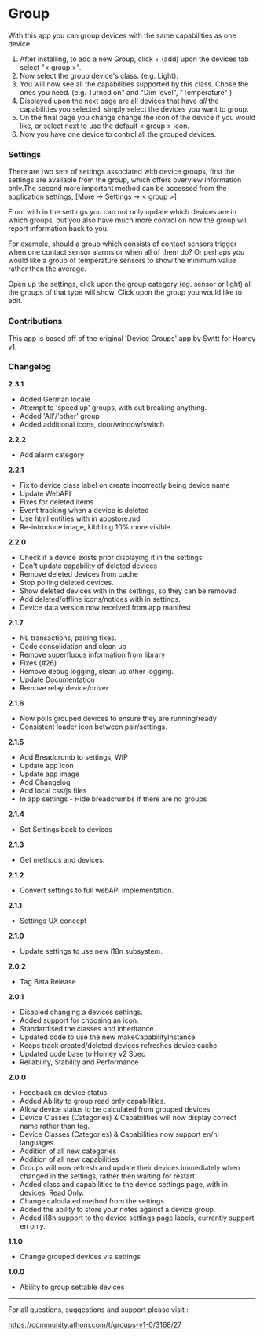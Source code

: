 
# Group

With this app you can group devices with the same capabilities as one device.

1. After installing, to add a new Group, click  + (add) upon the devices tab select "&lt; group &gt;".
2. Now select the group device's class. (e.g. Light).
3. You will now see all the capabilities supported by this class. Chose the ones you need. (e.g. Turned on" and "Dim level", "Temperature" ).
4. Displayed upon the next page are all devices that have *all* the capabilities you selected, simply select the devices you want to group.
5. On the final page you change change the icon of the device if you would like, or select next to use the default &lt; group &gt; icon.
6. Now you have one device to control all the grouped devices.

### Settings

There are two sets of settings associated with device groups, first the settings are available from the group, which offers overview information only.The second more important method can be accessed from the application settings, [More -> Settings -> &lt; group &gt;]

From with in the settings you can not only update which devices are in which groups, but you also have much more control on how the group will report information back to you.

For example, should a group which consists of contact sensors trigger when one contact sensor alarms or when all of them do? Or perhaps you would like a group of temperature sensors to show the minimum value rather then the average.

Open up the settings, click upon the group category (eg. sensor or light) all the groups of that type will show. Click upon the group you would like to edit.

### Contributions

This app is based off of the original 'Device Groups' app by Swttt for Homey v1.

### Changelog


**2.3.1**
- Added German locale
- Attempt to 'speed up' groups, with out breaking anything.
- Added 'All'/'other' group
- Added additional icons, door/window/switch

**2.2.2**
- Add alarm category

**2.2.1**
- Fix to device class label on create incorrectly being device.name
- Update WebAPI
- Fixes for deleted items
- Event tracking when a device is deleted
- Use html entities with in appstore.md
- Re-introduce image, kibbling 10% more visible.

**2.2.0**
- Check if a device exists prior displaying it in the settings.
- Don't update capability of deleted devices
- Remove deleted devices from cache
- Stop polling deleted devices.
- Show deleted devices with in the settings, so they can be removed
- Add deleted/offline icons/notices with in settings.
- Device data version now received from app manifest


**2.1.7**
- NL transactions, pairing fixes.
- Code consolidation and clean up
- Remove superfluous information from library
- Fixes (#26)
- Remove debug logging, clean up other logging.
- Update Documentation
- Remove relay device/driver

**2.1.6**
- Now polls grouped devices to ensure they are running/ready
- Consistent loader icon between pair/settings.

**2.1.5**
- Add Breadcrumb to settings, WIP
- Update app Icon
- Update app image
- Add Changelog
- Add local css/js files
- In app settings - Hide breadcrumbs if there are no groups


**2.1.4**
- Set Settings back to devices

**2.1.3**
- Get methods and devices.

**2.1.2**
- Convert settings to full webAPI implementation.

**2.1.1**
- Settings UX concept

**2.1.0**
- Update settings to use new i18n subsystem.

**2.0.2**
- Tag Beta Release

**2.0.1**
- Disabled changing a devices settings.
- Added support for choosing an icon.
- Standardised the classes and inheritance.
- Updated code to use the new makeCapabilityInstance
- Keeps track created/deleted devices refreshes device cache
- Updated code base to Homey v2 Spec
- Reliability, Stability and Performance

**2.0.0**
- Feedback on device status
- Added Ability to group read only capabilities.
- Allow device status to be calculated from grouped devices
- Device Classes (Categories) & Capabilities will now display correct name rather than tag.
- Device Classes (Categories) & Capabilities now support en/nl languages.
- Addition of all new categories
- Addition of all new capabilities
- Groups will now refresh and update their devices immediately when changed in the settings, rather then waiting for  restart.
- Added class and capabilities to the device settings page, with in devices, Read Only.
- Change calculated method from the settings
- Added the ability to store your notes against a device group.
- Added i18n support to the device settings page labels, currently support en only.

**1.1.0**
- Change grouped devices via settings

**1.0.0**
- Ability to group settable devices

---

For all questions, suggestions and support please visit :

https://community.athom.com/t/groups-v1-0/3168/27
